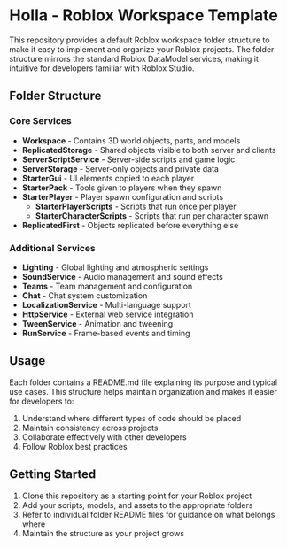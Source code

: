 # Holla - Roblox Workspace Template

This repository provides a default Roblox workspace folder structure to make it easy to implement and organize your Roblox projects. The folder structure mirrors the standard Roblox DataModel services, making it intuitive for developers familiar with Roblox Studio.

## Folder Structure

### Core Services
- **Workspace** - Contains 3D world objects, parts, and models
- **ReplicatedStorage** - Shared objects visible to both server and clients
- **ServerScriptService** - Server-side scripts and game logic
- **ServerStorage** - Server-only objects and private data
- **StarterGui** - UI elements copied to each player
- **StarterPack** - Tools given to players when they spawn
- **StarterPlayer** - Player spawn configuration and scripts
  - **StarterPlayerScripts** - Scripts that run once per player
  - **StarterCharacterScripts** - Scripts that run per character spawn
- **ReplicatedFirst** - Objects replicated before everything else

### Additional Services
- **Lighting** - Global lighting and atmospheric settings
- **SoundService** - Audio management and sound effects
- **Teams** - Team management and configuration
- **Chat** - Chat system customization
- **LocalizationService** - Multi-language support
- **HttpService** - External web service integration
- **TweenService** - Animation and tweening
- **RunService** - Frame-based events and timing

## Usage

Each folder contains a README.md file explaining its purpose and typical use cases. This structure helps maintain organization and makes it easier for developers to:

1. Understand where different types of code should be placed
2. Maintain consistency across projects
3. Collaborate effectively with other developers
4. Follow Roblox best practices

## Getting Started

1. Clone this repository as a starting point for your Roblox project
2. Add your scripts, models, and assets to the appropriate folders
3. Refer to individual folder README files for guidance on what belongs where
4. Maintain the structure as your project grows